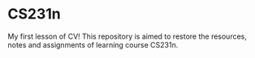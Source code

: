 # CS231n

My first lesson of CV! This repository is aimed to restore the resources, notes and assignments of learning course CS231n.